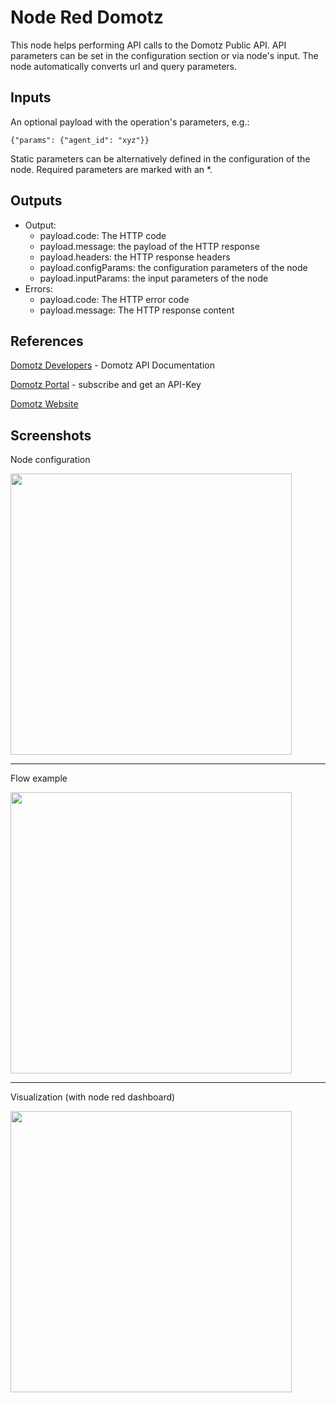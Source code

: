 # Node Red Domotz

This node helps performing API calls to the Domotz Public API. API parameters can be set in the configuration section
or via node's input. The node automatically converts url and query parameters.

## Inputs

An optional payload with the operation's parameters, e.g.:

```{"params": {"agent_id": "xyz"}}```

Static parameters can be alternatively defined in the configuration of the node. Required parameters are marked with an *.

## Outputs

* Output: 
  * payload.code: The HTTP code
  * payload.message: the payload of the HTTP response
  * payload.headers: the HTTP response headers
  * payload.configParams: the configuration parameters of the node
  * payload.inputParams: the input parameters of the node
* Errors:
  * payload.code: The HTTP error code
  * payload.message: The HTTP response content

## References


[Domotz Developers](https://portal.domotz.com/developers) - Domotz API Documentation

[Domotz Portal](https://portal.domotz.com) - subscribe and get an API-Key

[Domotz Website](https://www.domotz.com)

## Screenshots

Node configuration


<img src="screenshots/example_conf.png?raw=true" width="450">

------------------------

Flow example


<img src="screenshots/example_flow.png?raw=true" width="450">

------------------------

Visualization (with node red dashboard)


<img src="screenshots/example_charts.png?raw=true" width="450">
